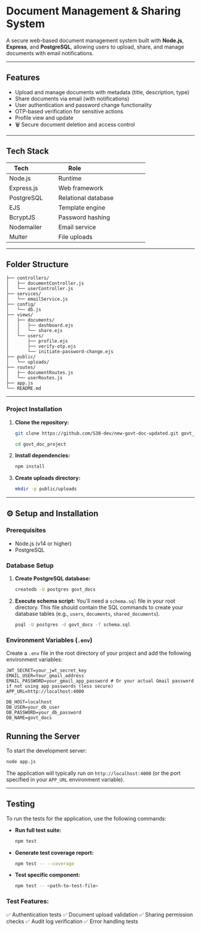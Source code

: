 #  Document Management & Sharing System

A secure web-based document management system built with **Node.js**, **Express**, and **PostgreSQL**, allowing users to upload, share, and manage documents with email notifications.

-----

##  Features

  -  Upload and manage documents with metadata (title, description, type)
  -  Share documents via email (with notifications)
  -  User authentication and password change functionality
  -  OTP-based verification for sensitive actions
  -  Profile view and update
  - 🗑 Secure document deletion and access control

-----

##  Tech Stack

| Tech            | Role                                 |
|-----------------|--------------------------------------|
| Node.js         | Runtime                              |
| Express.js      | Web framework                        |
| PostgreSQL      | Relational database                  |
| EJS             | Template engine                      |
| BcryptJS        | Password hashing                     |
| Nodemailer      | Email service                        |
| Multer          | File uploads                         |

-----

##  Folder Structure

```
├── controllers/
│   ├── documentController.js
│   └── userController.js
├── services/
│   └── emailService.js
├── config/
│   └── db.js
├── views/
│   ├── documents/
│   │   ├── dashboard.ejs
│   │   └── share.ejs
│   └── users/
│       ├── profile.ejs
│       ├── verify-otp.ejs
│       └── initiate-password-change.ejs
├── public/
│   └── uploads/
├── routes/
│   ├── documentRoutes.js
│   └── userRoutes.js
├── app.js
└── README.md
```

-----




### Project Installation

1.  **Clone the repository:**

    ```bash
    git clone https://github.com/S38-dev/new-govt-doc-updated.git govt_doc_project

    cd govt_doc_project

    ```

2.  **Install dependencies:**

    ```bash
    npm install
    ```

3.  **Create uploads directory:**

    ```bash
    mkdir -p public/uploads
    ```

-----
## ⚙ Setup and Installation

### Prerequisites

  - Node.js (v14 or higher)
  - PostgreSQL

### Database Setup

1.  **Create PostgreSQL database:**

    ```bash
    createdb -U postgres govt_docs
    ```

2.  **Execute schema script:**
    You'll need a `schema.sql` file in your root directory. This file should contain the SQL commands to create your database tables (e.g., `users`, `documents`, `shared_documents`).

    ```bash
    psql -U postgres -d govt_docs -f schema.sql
    ```

### Environment Variables (`.env`)

Create a `.env` file in the root directory of your project and add the following environment variables:

```
JWT_SECRET=your_jwt_secret_key
EMAIL_USER=Your_gmail_address
EMAIL_PASSWORD=your_gmail_app_password # Or your actual Gmail password if not using app passwords (less secure)
APP_URL=http://localhost:4000

DB_HOST=localhost
DB_USER=your_db_user
DB_PASSWORD=your_db_password
DB_NAME=govt_docs
```


##  Running the Server

To start the development server:

```bash
node app.js
```

The application will typically run on `http://localhost:4000` (or the port specified in your `APP_URL` environment variable).

-----

##  Testing

To run the tests for the application, use the following commands:

  - **Run full test suite:**

    ```bash
    npm test
    ```

  - **Generate test coverage report:**

    ```bash
    npm test -- --coverage
    ```

  - **Test specific component:**

    ```bash
    npm test -- <path-to-test-file>
    ```

### Test Features:

✅ Authentication tests
✅ Document upload validation
✅ Sharing permission checks
✅ Audit log verification
✅ Error handling tests
